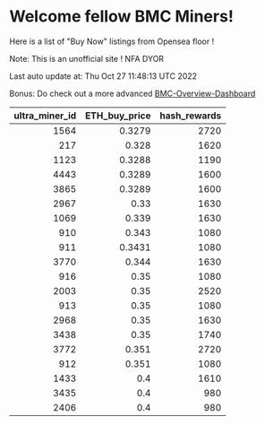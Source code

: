 # Welcome fellow BMC Miners!
Here is a list of "Buy Now" listings from Opensea floor !

Note: This is an unofficial site ! NFA DYOR

Last auto update at: Thu Oct 27 11:48:13 UTC 2022

Bonus: Do check out a more advanced [BMC-Overview-Dashboard](https://dune.com/defifunk/BMC-Overview-Dashboard)


|   ultra_miner_id |   ETH_buy_price |   hash_rewards |
|-----------------:|----------------:|---------------:|
|             1564 |          0.3279 |           2720 |
|              217 |          0.328  |           1620 |
|             1123 |          0.3288 |           1190 |
|             4443 |          0.3289 |           1600 |
|             3865 |          0.3289 |           1600 |
|             2967 |          0.33   |           1630 |
|             1069 |          0.339  |           1630 |
|              910 |          0.343  |           1080 |
|              911 |          0.3431 |           1080 |
|             3770 |          0.344  |           1630 |
|              916 |          0.35   |           1080 |
|             2003 |          0.35   |           2520 |
|              913 |          0.35   |           1080 |
|             2968 |          0.35   |           1630 |
|             3438 |          0.35   |           1740 |
|             3772 |          0.351  |           2720 |
|              912 |          0.351  |           1080 |
|             1433 |          0.4    |           1610 |
|             3435 |          0.4    |            980 |
|             2406 |          0.4    |            980 |